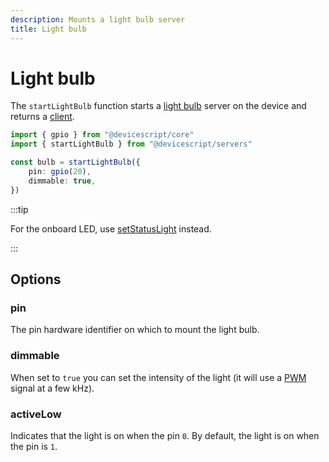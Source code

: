 ```yaml
---
description: Mounts a light bulb server
title: Light bulb
---
```


# Light bulb

The `startLightBulb` function starts a [light bulb](https://microsoft.github.io/jacdac-docs/services/lightbulb) server on the device
and returns a [client](/api/clients/lightbulb).

```ts
import { gpio } from "@devicescript/core"
import { startLightBulb } from "@devicescript/servers"

const bulb = startLightBulb({
    pin: gpio(20),
    dimmable: true,
})
```

:::tip

For the onboard LED, use [setStatusLight](/developer/status-light) instead.

:::

## Options

### pin

The pin hardware identifier on which to mount the light bulb.

### dimmable

When set to `true` you can set the intensity of the light (it will use a [PWM](https://en.wikipedia.org/wiki/Pulse-width_modulation) signal at a few kHz).

### activeLow

Indicates that the light is on when the pin `0`.
By default, the light is on when the pin is `1`.
